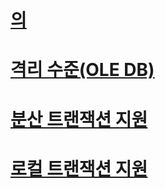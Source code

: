 # [의](transactions.md)

# [격리 수준(OLE DB)](isolation-levels-ole-db.md)
# [분산 트랜잭션 지원](supporting-distributed-transactions.md)
# [로컬 트랜잭션 지원](supporting-local-transactions.md)
